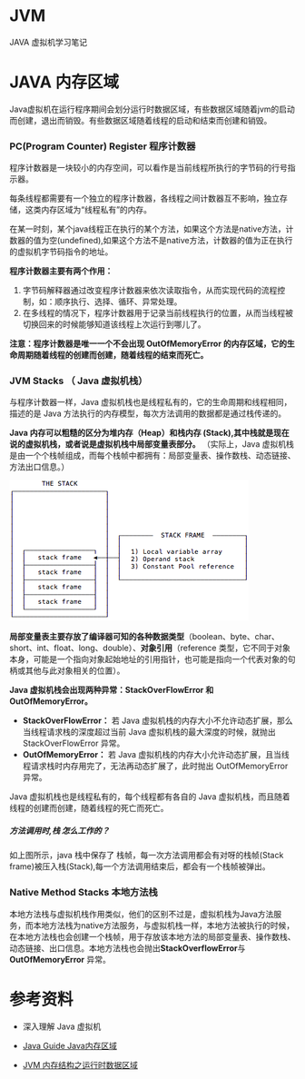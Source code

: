 # JVM 

JAVA 虚拟机学习笔记





# JAVA 内存区域

Java虚拟机在运行程序期间会划分运行时数据区域，有些数据区域随着jvm的启动而创建，退出而销毁。有些数据区域随着线程的启动和结束而创建和销毁。



### PC(Program Counter) Register 程序计数器

程序计数器是一块较小的内存空间，可以看作是当前线程所执行的字节码的行号指示器。

每条线程都需要有一个独立的程序计数器，各线程之间计数器互不影响，独立存储，这类内存区域为“线程私有”的内存。

在某一时刻，某个java线程正在执行的某个方法，如果这个方法是native方法，计数器的值为空(undefined),如果这个方法不是native方法，计数器的值为正在执行的虚拟机字节码指令的地址。

**程序计数器主要有两个作用：**

1. 字节码解释器通过改变程序计数器来依次读取指令，从而实现代码的流程控制，如：顺序执行、选择、循环、异常处理。
2. 在多线程的情况下，程序计数器用于记录当前线程执行的位置，从而当线程被切换回来的时候能够知道该线程上次运行到哪儿了。

**注意：程序计数器是唯一一个不会出现 OutOfMemoryError 的内存区域，它的生命周期随着线程的创建而创建，随着线程的结束而死亡。**

### JVM Stacks  （ Java 虚拟机栈）

与程序计数器一样，Java 虚拟机栈也是线程私有的，它的生命周期和线程相同，描述的是 Java 方法执行的内存模型，每次方法调用的数据都是通过栈传递的。

**Java 内存可以粗糙的区分为堆内存（Heap）和栈内存 (Stack),其中栈就是现在说的虚拟机栈，或者说是虚拟机栈中局部变量表部分。** （实际上，Java 虚拟机栈是由一个个栈帧组成，而每个栈帧中都拥有：局部变量表、操作数栈、动态链接、方法出口信息。）

![](../../../img/jvm/jvm-stack-frame.png)

**局部变量表主要存放了编译器可知的各种数据类型**（boolean、byte、char、short、int、float、long、double）、**对象引用**（reference 类型，它不同于对象本身，可能是一个指向对象起始地址的引用指针，也可能是指向一个代表对象的句柄或其他与此对象相关的位置）。

**Java 虚拟机栈会出现两种异常：StackOverFlowError 和 OutOfMemoryError。**

- **StackOverFlowError：** 若 Java 虚拟机栈的内存大小不允许动态扩展，那么当线程请求栈的深度超过当前 Java 虚拟机栈的最大深度的时候，就抛出 StackOverFlowError 异常。
- **OutOfMemoryError：** 若 Java 虚拟机栈的内存大小允许动态扩展，且当线程请求栈时内存用完了，无法再动态扩展了，此时抛出 OutOfMemoryError 异常。

Java 虚拟机栈也是线程私有的，每个线程都有各自的 Java 虚拟机栈，而且随着线程的创建而创建，随着线程的死亡而死亡。

##### 方法调用时,栈 怎么工作的？

如上图所示，java 栈中保存了 栈帧，每一次方法调用都会有对呀的栈帧(Stack frame)被压入栈(Stack),每一个方法调用结束后，都会有一个栈帧被弹出。

### Native Method Stacks 本地方法栈 

本地方法栈与虚拟机栈作用类似，他们的区别不过是，虚拟机栈为Java方法服务，而本地方法栈为native方法服务，与虚拟机栈一样，本地方法被执行的时候，在本地方法栈也会创建一个栈帧，用于存放该本地方法的局部变量表、操作数栈、动态链接、出口信息。本地方法栈也会抛出**StackOverflowError**与**OutOfMemoryError** 异常。



# 参考资料

* 深入理解 Java 虚拟机

* [Java Guide Java内存区域](https://github.com/Snailclimb/JavaGuide/blob/master/docs/java/jvm/Java%E5%86%85%E5%AD%98%E5%8C%BA%E5%9F%9F.md)
* [JVM 内存结构之运行时数据区域](https://blog.csdn.net/weixin_39913200/article/details/81842843)